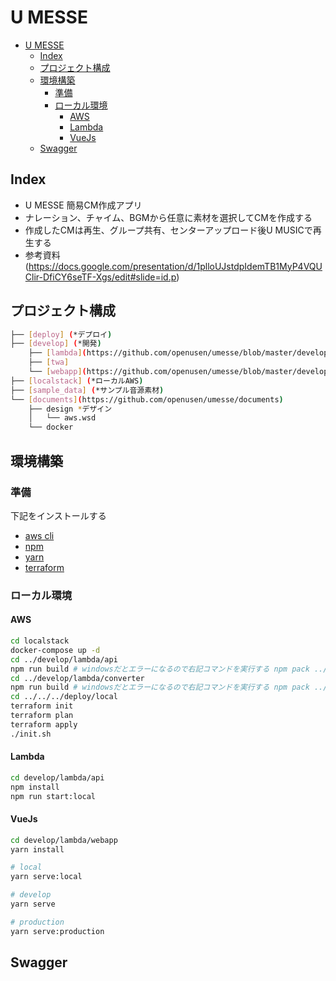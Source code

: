 # U MESSE

- [U MESSE](#u-messe)
  - [Index](#index)
  - [プロジェクト構成](#プロジェクト構成)
  - [環境構築](#環境構築)
    - [準備](#準備)
    - [ローカル環境](#ローカル環境)
      - [AWS](#aws)
      - [Lambda](#lambda)
      - [VueJs](#vuejs)
  - [Swagger](#swagger)

## Index

- U MESSE 簡易CM作成アプリ
- ナレーション、チャイム、BGMから任意に素材を選択してCMを作成する
- 作成したCMは再生、グループ共有、センターアップロード後U MUSICで再生する
- 参考資料(https://docs.google.com/presentation/d/1plloUJstdpIdemTB1MyP4VQUClir-DfiCY6seTF-Xgs/edit#slide=id.p)

## プロジェクト構成

```bash
├── [deploy] (*デプロイ)
├── [develop] (*開発)
    ├── [lambda](https://github.com/openusen/umesse/blob/master/develop/lambda/README.md)
    ├── [twa]
    └── [webapp](https://github.com/openusen/umesse/blob/master/develop/webapp/README.md)
├── [localstack] (*ローカルAWS)
├── [sample_data] (*サンプル音源素材)
└── [documents](https://github.com/openusen/umesse/documents)
    ├── design *デザイン
    │   └── aws.wsd
    └── docker
```

## 環境構築

### 準備

下記をインストールする

- [aws cli](https://docs.aws.amazon.com/ja_jp/cli/latest/userguide/install-cliv2.html)
- [npm](https://nodejs.org/ja/download/)
- [yarn](https://classic.yarnpkg.com/ja/docs/install/#windows-stable)
- [terraform](https://www.terraform.io/downloads.html)

### ローカル環境

#### AWS

```bash
cd localstack
docker-compose up -d
cd ../develop/lambda/api
npm run build # windowsだとエラーになるので右記コマンドを実行する npm pack ../layer/nodejs/node_modules/umesse-lib/ && npm install --no-save umesse-lib-0.0.1.tgz
cd ../develop/lambda/converter
npm run build # windowsだとエラーになるので右記コマンドを実行する npm pack ../layer/nodejs/node_modules/umesse-lib/ && npm install --no-save umesse-lib-0.0.1.tgz
cd ../../../deploy/local
terraform init
terraform plan
terraform apply
./init.sh
```

#### Lambda

```bash
cd develop/lambda/api
npm install
npm run start:local
```

#### VueJs

```bash
cd develop/lambda/webapp
yarn install

# local
yarn serve:local

# develop
yarn serve

# production
yarn serve:production
```

## Swagger
